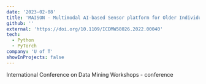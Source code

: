 ```yaml
---
date: '2023-02-08'
title: 'MAISON - Multimodal AI-based Sensor platform for Older Individuals'
github: ''
external: 'https://doi.org/10.1109/ICDMW58026.2022.00040'
tech:
  - Python
  - PyTorch
company: 'U of T'
showInProjects: false
---
```


International Conference on Data Mining Workshops - conference
